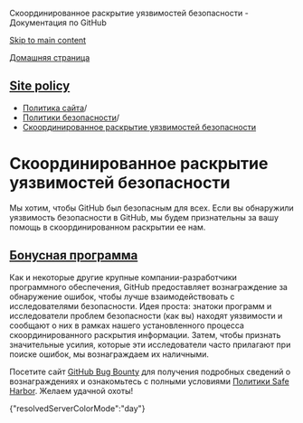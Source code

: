 Скоординированное раскрытие уязвимостей безопасности - Документация по GitHub

[Skip to main content](#main-content)

[Домашняя страница](/ru)

[Site policy](/ru/site-policy)
----------

* [Политика сайта](/ru/site-policy)/
* [Политики безопасности](/ru/site-policy/security-policies)/
* [Скоординированное раскрытие уязвимостей безопасности](/ru/site-policy/security-policies/coordinated-disclosure-of-security-vulnerabilities)

Скоординированное раскрытие уязвимостей безопасности
==========

Мы хотим, чтобы GitHub был безопасным для всех. Если вы обнаружили уязвимость безопасности в GitHub, мы будем признательны за вашу помощь в скоординированном раскрытии ее нам.

[Бонусная программа](#bounty-program)
----------

Как и некоторые другие крупные компании-разработчики программного обеспечения, GitHub предоставляет вознаграждение за обнаружение ошибок, чтобы лучше взаимодействовать с исследователями безопасности. Идея проста: знатоки программ и исследователи проблем безопасности (как вы) находят уязвимости и сообщают о них в рамках нашего установленного процесса скоординированного раскрытия информации. Затем, чтобы признать значительные усилия, которые эти исследователи часто прилагают при поиске ошибок, мы вознаграждаем их наличными.

Посетите сайт [GitHub Bug Bounty](https://bounty.github.com) для получения подробных сведений о вознаграждениях и ознакомьтесь с полными условиями [Политики Safe Harbor](/ru/site-policy/security-policies/github-bug-bounty-program-legal-safe-harbor). Желаем удачной охоты!

{"resolvedServerColorMode":"day"}
